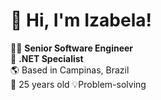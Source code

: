 # 👋 Hi, I'm Izabela!

👨‍💻 **Senior Software Engineer**  
🔷 **.NET Specialist**  
🌎 Based in Campinas, Brazil  
🎂 25 years old
💡Problem-solving

